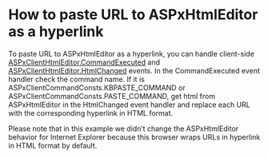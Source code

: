 # How to paste URL to ASPxHtmlEditor as a hyperlink


<p>To paste URL to ASPxHtmlEditor as a hyperlink, you can handle client-side <a href="http://documentation.devexpress.com/#AspNet/DevExpressWebASPxHtmlEditorScriptsASPxClientHtmlEditor_CommandExecutedtopic"><u>ASPxClientHtmlEditor.CommandExecuted</u></a> and <a href="http://documentation.devexpress.com/#AspNet/DevExpressWebASPxHtmlEditorScriptsASPxClientHtmlEditor_HtmlChangedtopic"><u>ASPxClientHtmlEditor.HtmlChanged</u></a> events. In the CommandExecuted event handler check the command name. If it is ASPxClientCommandConsts.KBPASTE_COMMAND or ASPxClientCommandConsts.PASTE_COMMAND, get html from ASPxHtmlEditor in the HtmlChanged event handler and replace each URL with the corresponding hyperlink in HTML format.</p><p>Please note that in this example we didn’t change the ASPxHtmlEditor behavior for Internet Explorer because this browser wraps URLs in hyperlink in HTML format by default.</p>

<br/>


